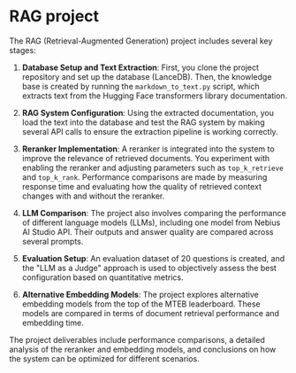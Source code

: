 # RAG project

The RAG (Retrieval-Augmented Generation) project includes several key stages:

1. **Database Setup and Text Extraction**: First, you clone the project repository and set up the database (LanceDB). Then, the knowledge base is created by running the `markdown_to_text.py` script, which extracts text from the Hugging Face transformers library documentation.

2. **RAG System Configuration**: Using the extracted documentation, you load the text into the database and test the RAG system by making several API calls to ensure the extraction pipeline is working correctly.

3. **Reranker Implementation**: A reranker is integrated into the system to improve the relevance of retrieved documents. You experiment with enabling the reranker and adjusting parameters such as `top_k_retrieve` and `top_k_rank`. Performance comparisons are made by measuring response time and evaluating how the quality of retrieved context changes with and without the reranker.

4. **LLM Comparison**: The project also involves comparing the performance of different language models (LLMs), including one model from Nebius AI Studio API. Their outputs and answer quality are compared across several prompts.

5. **Evaluation Setup**: An evaluation dataset of 20 questions is created, and the "LLM as a Judge" approach is used to objectively assess the best configuration based on quantitative metrics.

6. **Alternative Embedding Models**: The project explores alternative embedding models from the top of the MTEB leaderboard. These models are compared in terms of document retrieval performance and embedding time.

The project deliverables include performance comparisons, a detailed analysis of the reranker and embedding models, and conclusions on how the system can be optimized for different scenarios.
